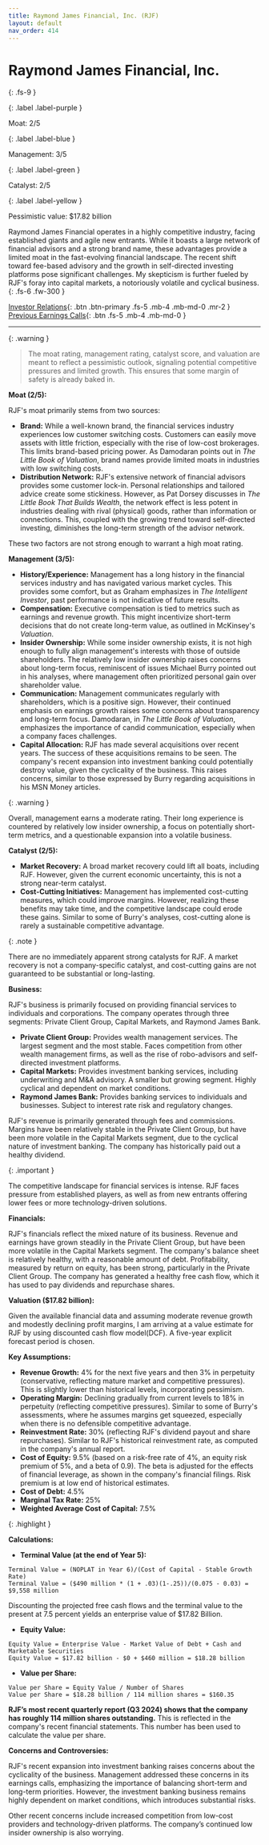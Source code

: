 ```yaml
---
title: Raymond James Financial, Inc. (RJF)
layout: default
nav_order: 414
---
```


# Raymond James Financial, Inc.
{: .fs-9 }

{: .label .label-purple }

Moat: 2/5

{: .label .label-blue }

Management: 3/5

{: .label .label-green }

Catalyst: 2/5

{: .label .label-yellow }

Pessimistic value: $17.82 billion

Raymond James Financial operates in a highly competitive industry, facing established giants and agile new entrants. While it boasts a large network of financial advisors and a strong brand name, these advantages provide a limited moat in the fast-evolving financial landscape.  The recent shift toward fee-based advisory and the growth in self-directed investing platforms pose significant challenges. My skepticism is further fueled by RJF's foray into capital markets, a notoriously volatile and cyclical business.
{: .fs-6 .fw-300 }

[Investor Relations](https://www.google.com/search?q=RJF+investor+relations){: .btn .btn-primary .fs-5 .mb-4 .mb-md-0 .mr-2 }
[Previous Earnings Calls](https://discountingcashflows.com/company/RJF/transcripts/){: .btn .fs-5 .mb-4 .mb-md-0 }

---

{: .warning } 
>The moat rating, management rating, catalyst score, and valuation are meant to reflect a pessimistic outlook, signaling potential competitive pressures and limited growth. This ensures that some margin of safety is already baked in.


**Moat (2/5):**

RJF's moat primarily stems from two sources:

* **Brand:**  While a well-known brand, the financial services industry experiences low customer switching costs. Customers can easily move assets with little friction, especially with the rise of low-cost brokerages.  This limits brand-based pricing power.  As Damodaran points out in *The Little Book of Valuation*, brand names provide limited moats in industries with low switching costs.
* **Distribution Network:** RJF's extensive network of financial advisors provides some customer lock-in. Personal relationships and tailored advice create some stickiness. However,  as Pat Dorsey discusses in *The Little Book That Builds Wealth*,  the network effect is less potent in industries dealing with rival (physical) goods, rather than information or connections. This, coupled with the growing trend toward self-directed investing, diminishes the long-term strength of the advisor network.

These two factors are not strong enough to warrant a high moat rating.

**Management (3/5):**

* **History/Experience:** Management has a long history in the financial services industry and has navigated various market cycles. This provides some comfort, but as Graham emphasizes in *The Intelligent Investor*, past performance is not indicative of future results.  
* **Compensation:**  Executive compensation is tied to metrics such as earnings and revenue growth. This might incentivize short-term decisions that do not create long-term value, as outlined in McKinsey's *Valuation*.
* **Insider Ownership:** While some insider ownership exists, it is not high enough to fully align management's interests with those of outside shareholders. The relatively low insider ownership raises concerns about long-term focus, reminiscent of issues Michael Burry pointed out in his analyses, where management often prioritized personal gain over shareholder value.
* **Communication:**  Management communicates regularly with shareholders, which is a positive sign. However, their continued emphasis on earnings growth raises some concerns about transparency and long-term focus.  Damodaran, in *The Little Book of Valuation*, emphasizes the importance of candid communication, especially when a company faces challenges.
* **Capital Allocation:**  RJF has made several acquisitions over recent years. The success of these acquisitions remains to be seen.  The company's recent expansion into investment banking could potentially destroy value, given the cyclicality of the business. This raises concerns, similar to those expressed by Burry regarding acquisitions in his MSN Money articles.

{: .warning }

Overall, management earns a moderate rating. Their long experience is countered by relatively low insider ownership, a focus on potentially short-term metrics, and a questionable expansion into a volatile business.

**Catalyst (2/5):**

* **Market Recovery:** A broad market recovery could lift all boats, including RJF. However, given the current economic uncertainty, this is not a strong near-term catalyst.
* **Cost-Cutting Initiatives:** Management has implemented cost-cutting measures, which could improve margins.  However, realizing these benefits may take time, and the competitive landscape could erode these gains.  Similar to some of Burry's analyses, cost-cutting alone is rarely a sustainable competitive advantage. 

{: .note }

There are no immediately apparent strong catalysts for RJF.  A market recovery is not a company-specific catalyst, and cost-cutting gains are not guaranteed to be substantial or long-lasting.


**Business:**

RJF's business is primarily focused on providing financial services to individuals and corporations. The company operates through three segments: Private Client Group, Capital Markets, and Raymond James Bank.  

* **Private Client Group:** Provides wealth management services. The largest segment and the most stable. Faces competition from other wealth management firms, as well as the rise of robo-advisors and self-directed investment platforms. 
* **Capital Markets:**  Provides investment banking services, including underwriting and M&A advisory.  A smaller but growing segment. Highly cyclical and dependent on market conditions.
* **Raymond James Bank:** Provides banking services to individuals and businesses. Subject to interest rate risk and regulatory changes. 

RJF's revenue is primarily generated through fees and commissions.  Margins have been relatively stable in the Private Client Group, but have been more volatile in the Capital Markets segment, due to the cyclical nature of investment banking. The company has historically paid out a healthy dividend.

{: .important }

 The competitive landscape for financial services is intense.  RJF faces pressure from established players, as well as from new entrants offering lower fees or more technology-driven solutions.

**Financials:**


RJF's financials reflect the mixed nature of its business. Revenue and earnings have grown steadily in the Private Client Group, but have been more volatile in the Capital Markets segment.  The company's balance sheet is relatively healthy, with a reasonable amount of debt.  Profitability, measured by return on equity, has been strong, particularly in the Private Client Group.  The company has generated a healthy free cash flow, which it has used to pay dividends and repurchase shares.

**Valuation ($17.82 billion):**


Given the available financial data and assuming moderate revenue growth and modestly declining profit margins, I am arriving at a value estimate for RJF by using discounted cash flow model(DCF). A five-year explicit forecast period is chosen.



**Key Assumptions:**

* **Revenue Growth:** 4% for the next five years and then 3% in perpetuity (conservative, reflecting mature market and competitive pressures). This is slightly lower than historical levels, incorporating pessimism.
* **Operating Margin:** Declining gradually from current levels to 18% in perpetuity (reflecting competitive pressures). Similar to some of Burry's assessments, where he assumes margins get squeezed, especially when there is no defensible competitive advantage.
* **Reinvestment Rate:** 30% (reflecting RJF's dividend payout and share repurchases). Similar to RJF's historical reinvestment rate, as computed in the company's annual report.
* **Cost of Equity:** 9.5% (based on a risk-free rate of 4%, an equity risk premium of 5%, and a beta of 0.9).  The beta is adjusted for the effects of financial leverage, as shown in the company's financial filings.  Risk premium is at low end of historical estimates.
* **Cost of Debt:** 4.5%
* **Marginal Tax Rate:** 25%
* **Weighted Average Cost of Capital:** 7.5%


{: .highlight }

**Calculations:**


* **Terminal Value (at the end of Year 5):**
```
Terminal Value = (NOPLAT in Year 6)/(Cost of Capital - Stable Growth Rate)
Terminal Value = ($490 million * (1 + .03)(1-.25))/(0.075 - 0.03) = $9,558 million
```
Discounting the projected free cash flows and the terminal value to the present at 7.5 percent yields an enterprise value of $17.82 Billion.

* **Equity Value:**
```
Equity Value = Enterprise Value - Market Value of Debt + Cash and Marketable Securities
Equity Value = $17.82 billion - $0 + $460 million = $18.28 billion
```

* **Value per Share:**
```
Value per Share = Equity Value / Number of Shares
Value per Share = $18.28 billion / 114 million shares = $160.35
```


**RJF’s most recent quarterly report (Q3 2024) shows that the company has roughly 114 million shares outstanding.** This is reflected in the company's recent financial statements. This number has been used to calculate the value per share.


**Concerns and Controversies:**


RJF's recent expansion into investment banking raises concerns about the cyclicality of the business. Management addressed these concerns in its earnings calls, emphasizing the importance of balancing short-term and long-term priorities. However, the investment banking business remains highly dependent on market conditions, which introduces substantial risks.

Other recent concerns include increased competition from low-cost providers and technology-driven platforms. The company’s continued low insider ownership is also worrying.



